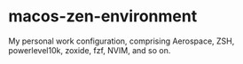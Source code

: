 # macos-zen-environment
My personal work configuration, comprising Aerospace, ZSH, powerlevel10k, zoxide, fzf, NVIM, and so on.

